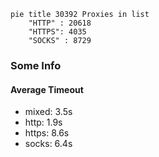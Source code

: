 
```mermaid
pie title 30392 Proxies in list
    "HTTP" : 20618
    "HTTPS": 4035
    "SOCKS" : 8729
```

### Some Info
#### Average Timeout

- mixed: 3.5s
- http: 1.9s
- https: 8.6s
- socks: 6.4s